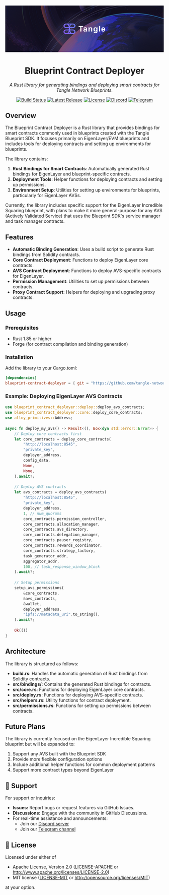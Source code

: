 ![Tangle Network Banner](https://raw.githubusercontent.com/tangle-network/tangle/refs/heads/main/assets/Tangle%20%20Banner.png)

<h1 align="center">Blueprint Contract Deployer</h1>

<p align="center"><em>A Rust library for generating bindings and deploying smart contracts for Tangle Network Blueprints.</em></p>

<p align="center">
  <a href="https://github.com/tangle-network/blueprint-contract-deployer/actions"><img src="https://img.shields.io/github/actions/workflow/status/tangle-network/blueprint-contract-deployer/ci.yml?branch=main&logo=github" alt="Build Status"></a>
  <a href="https://github.com/tangle-network/blueprint-contract-deployer/releases"><img src="https://img.shields.io/github/v/release/tangle-network/blueprint-contract-deployer?sort=semver&display_name=release" alt="Latest Release"></a>
  <a href="https://github.com/tangle-network/blueprint-contract-deployer/blob/main/LICENSE"><img src="https://img.shields.io/github/license/tangle-network/blueprint-contract-deployer" alt="License"></a>
  <a href="https://discord.com/invite/cv8EfJu3Tn"><img src="https://img.shields.io/discord/833784453251596298?label=Discord" alt="Discord"></a>
  <a href="https://t.me/tanglenet"><img src="https://img.shields.io/endpoint?color=neon&url=https%3A%2F%2Ftg.sumanjay.workers.dev%2Ftanglenet" alt="Telegram"></a>
</p>

## Overview

The Blueprint Contract Deployer is a Rust library that provides bindings for smart contracts commonly used in blueprints created with the Tangle Blueprint SDK. It focuses primarily on EigenLayer/EVM blueprints and includes tools for deploying contracts and setting up environments for blueprints.

The library contains:

1. **Rust Bindings for Smart Contracts**: Automatically generated Rust bindings for EigenLayer and blueprint-specific contracts.
2. **Deployment Tools**: Helper functions for deploying contracts and setting up permissions.
3. **Environment Setup**: Utilities for setting up environments for blueprints, particularly for EigenLayer AVSs.

Currently, the library includes specific support for the EigenLayer Incredible Squaring blueprint, with plans to make it more general-purpose for any AVS (Actively Validated Service) that uses the Blueprint SDK's service manager and task manager contracts.

## Features

- **Automatic Binding Generation**: Uses a build script to generate Rust bindings from Solidity contracts.
- **Core Contract Deployment**: Functions to deploy EigenLayer core contracts.
- **AVS Contract Deployment**: Functions to deploy AVS-specific contracts for EigenLayer.
- **Permission Management**: Utilities to set up permissions between contracts.
- **Proxy Contract Support**: Helpers for deploying and upgrading proxy contracts.

## Usage

### Prerequisites

- Rust 1.85 or higher
- Forge (for contract compilation and binding generation)

### Installation

Add the library to your Cargo.toml:

```toml
[dependencies]
blueprint-contract-deployer = { git = "https://github.com/tangle-network/blueprint-contract-deployer" }
```

### Example: Deploying EigenLayer AVS Contracts

```rust
use blueprint_contract_deployer::deploy::deploy_avs_contracts;
use blueprint_contract_deployer::core::deploy_core_contracts;
use alloy_primitives::Address;

async fn deploy_my_avs() -> Result<(), Box<dyn std::error::Error>> {
    // Deploy core contracts first
    let core_contracts = deploy_core_contracts(
        "http://localhost:8545",
        "private_key",
        deployer_address,
        config_data,
        None,
        None,
    ).await?;
    
    // Deploy AVS contracts
    let avs_contracts = deploy_avs_contracts(
        "http://localhost:8545",
        "private_key",
        deployer_address,
        1, // num_quorums
        core_contracts.permission_controller,
        core_contracts.allocation_manager,
        core_contracts.avs_directory,
        core_contracts.delegation_manager,
        core_contracts.pauser_registry,
        core_contracts.rewards_coordinator,
        core_contracts.strategy_factory,
        task_generator_addr,
        aggregator_addr,
        100, // task_response_window_block
    ).await?;
    
    // Setup permissions
    setup_avs_permissions(
        &core_contracts,
        &avs_contracts,
        &wallet,
        deployer_address,
        "ipfs://metadata_uri".to_string(),
    ).await?;
    
    Ok(())
}
```

## Architecture

The library is structured as follows:

- **build.rs**: Handles the automatic generation of Rust bindings from Solidity contracts.
- **src/bindings/**: Contains the generated Rust bindings for contracts.
- **src/core.rs**: Functions for deploying EigenLayer core contracts.
- **src/deploy.rs**: Functions for deploying AVS-specific contracts.
- **src/helpers.rs**: Utility functions for contract deployment.
- **src/permissions.rs**: Functions for setting up permissions between contracts.

## Future Plans

The library is currently focused on the EigenLayer Incredible Squaring blueprint but will be expanded to:

1. Support any AVS built with the Blueprint SDK
2. Provide more flexible configuration options
3. Include additional helper functions for common deployment patterns
4. Support more contract types beyond EigenLayer

## 📮 Support

For support or inquiries:
- **Issues:** Report bugs or request features via GitHub Issues.
- **Discussions:** Engage with the community in GitHub Discussions.
- For real-time assistance and announcements:
    - Join our [Discord server](https://discord.com/invite/cv8EfJu3Tn)
    - Join our [Telegram channel](https://t.me/tanglenet)

## 📜 License

Licensed under either of

* Apache License, Version 2.0
  ([LICENSE-APACHE](LICENSE-APACHE) or http://www.apache.org/licenses/LICENSE-2.0)
* MIT license
  ([LICENSE-MIT](LICENSE-MIT) or http://opensource.org/licenses/MIT)

at your option.

